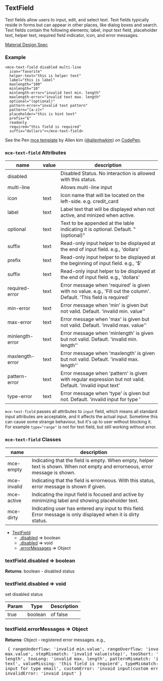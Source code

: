 <a name="TextField"></a>

## TextField
Text fields allow users to input, edit, and select text. Text fields typically reside in forms but can appear in other places, like dialog boxes and search. Text fields contain the following elements; label, input text field, placeholder text, helper text, required field indicator, icon, and error messages.

[Material Design Spec](https://material.io/guidelines/components/text-fields.html#text-fields-layout)

###  Example
```
<mce-text-field disabled multi-line
  icon="favorite"
  helper-text="this is helper text"
  label="this is label"
  maxlength="100"
  minlength="10"
  minlength-error="invalid text min. length"
  maxlength-error="invalid text max. length"
  optional="(optional)"
  pattern-error="invalid text pattern"
  pattern="[a-z]+"
  placeholder="this is hint text"
  prefix="$"
  readonly
  required="this field is required"
  suffix="dollars"></mce-text-field>
```

<p data-height="600" data-theme-id="32189" data-slug-hash="BJJjwe" data-default-tab="result" data-user="allenhwkim" data-embed-version="2" data-pen-title="mce template" class="codepen">See the Pen <a href="https://codepen.io/allenhwkim/pen/PEJKKo/">mce template</a> by Allen kim (<a href="https://codepen.io/allenhwkim">@allenhwkim</a>) on <a href="https://codepen.io">CodePen</a>.</p>
<script async src="https://production-assets.codepen.io/assets/embed/ei.js"></script>


### `mce-text-field` Attributes 
 |name|value|description|
 |---|---|---|
 |disabled| |Disabled Status. No interaction is allowed with this status.
 |multi-line| | Allows multi-line input
 |icon| text |Icon name that will be located on the left-side. e.g. credit_card
 |label| text |Label text that will be displayed when not active, and minized when active.
 |optional| text |Text to be appended at the lable indicating it is optional. Default. "(optional)"
 |suffix | text |Read-only input helper to be displayed at the end of input field. e.g., 'dollars'
 |prefix| text|Read-only input helper to be displayed at the beginning of input field. e.g., '$'
 |suffix | text |Read-only input helper to be displayed at the end of input field. e.g., 'dollars'
 |required-error| text |Error message when 'required' is given with no value. e.g., 'Fill out the column'. Default. 'This field is required'
 |min-error| text | Error message when 'min' is given but not valid. Default. 'invalid min. value''
 |max-error| text  |Error message when 'max' is given but not valid. Default. 'invalid max. value''
 |minlength-error| text |Error message when 'minlength' is given but not valid. Default. 'invalid min. length''
 |maxlength-error| text  |Error message when 'maxlength' is given but not valid. Default. 'invalid max. length''
 |pattern-error| text |Error message when 'pattern' is given with regular expression but not valid. Default. 'invalid input text'
 |type-error| text |Error message when 'type' is given but not. Default. 'invalid input for type <type>'

 `mce-text-field` passes all attributes to `input` field, which means all standard input attributes are acceptable,
 and it affects the actual input. Sometime this can cause some strange behaviour, 
 but it's up to user without blocking it. For example `type="range"` is not for text field, but still
 working without error.
 
### `mce-text-field` Classes
 |name|description|
 |---|---|
 |mce-empty | Indicating that the field is empty. When empty, helper text is shown. When not empty and errorneous, error message is shown.
 |mce-invalid | Indicating that the field is errorneous. With this status, error message is shown if given.
 |mce-active| Indicating the input field is focused and active by minimizing label and showing placeholder text.
 |mce-dirty| Indicating user has entered any input to this field. Error message is only displayed when it is dirty status.


* [TextField](#TextField)
    * [.disabled](#TextField+disabled) ⇒ boolean
    * [.disabled](#TextField+disabled) ⇒ void
    * [.errorMessages](#TextField+errorMessages) ⇒ Object

<a name="TextField+disabled"></a>

### textField.disabled ⇒ boolean
**Returns**: boolean - disabled status  
<a name="TextField+disabled"></a>

### textField.disabled ⇒ void
set disabled status


| Param | Type | Description |
| --- | --- | --- |
| true | boolean | of false |

<a name="TextField+errorMessages"></a>

### textField.errorMessages ⇒ Object
**Returns**: Object - registered error messages. e.g., <pre>
 {
   rangeUnderflow: 'invalid min.value',
   rangeOverflow: 'invalid max.value',
   stepMismatch: 'invalid value(step)',
   tooShort:  'invalid min. length',
   tooLong: 'invalid max. length',
   patternMismatch: 'invalid input text',
   valueMissing: 'this field is requierd',
   typeMismatch:  'invalid input for type email',
   customError: 'invaid input(custom error)',
   invalidError: 'invaid input'
 } </pre>  
